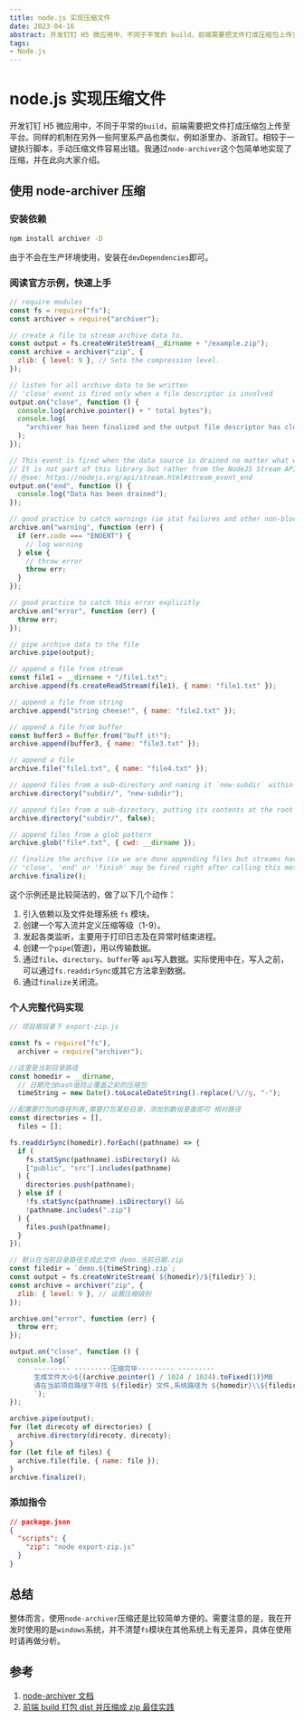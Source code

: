 ```yaml
---
title: node.js 实现压缩文件
date: 2023-04-16
abstract: 开发钉钉 H5 微应用中，不同于平常的 build，前端需要把文件打成压缩包上传至平台。同样的机制在另外一些阿里系产品也类似，例如浙里办、浙政钉。相较于一键执行脚本，手动压缩文件容易出错。我通过 node-archiver 这个包简单地实现了压缩，并在此向大家介绍。
tags:
- Node.js
---
```


# node.js 实现压缩文件

开发钉钉 H5 微应用中，不同于平常的`build`，前端需要把文件打成压缩包上传至平台。同样的机制在另外一些阿里系产品也类似，例如浙里办、浙政钉。相较于一键执行脚本，手动压缩文件容易出错。我通过`node-archiver`这个包简单地实现了压缩，并在此向大家介绍。

## 使用 node-archiver 压缩

### 安装依赖

```bash
npm install archiver -D
```

由于不会在生产环境使用，安装在`devDependencies`即可。

### 阅读官方示例，快速上手

```js
// require modules
const fs = require("fs");
const archiver = require("archiver");

// create a file to stream archive data to.
const output = fs.createWriteStream(__dirname + "/example.zip");
const archive = archiver("zip", {
  zlib: { level: 9 }, // Sets the compression level.
});

// listen for all archive data to be written
// 'close' event is fired only when a file descriptor is involved
output.on("close", function () {
  console.log(archive.pointer() + " total bytes");
  console.log(
    "archiver has been finalized and the output file descriptor has closed."
  );
});

// This event is fired when the data source is drained no matter what was the data source.
// It is not part of this library but rather from the NodeJS Stream API.
// @see: https://nodejs.org/api/stream.html#stream_event_end
output.on("end", function () {
  console.log("Data has been drained");
});

// good practice to catch warnings (ie stat failures and other non-blocking errors)
archive.on("warning", function (err) {
  if (err.code === "ENOENT") {
    // log warning
  } else {
    // throw error
    throw err;
  }
});

// good practice to catch this error explicitly
archive.on("error", function (err) {
  throw err;
});

// pipe archive data to the file
archive.pipe(output);

// append a file from stream
const file1 = __dirname + "/file1.txt";
archive.append(fs.createReadStream(file1), { name: "file1.txt" });

// append a file from string
archive.append("string cheese!", { name: "file2.txt" });

// append a file from buffer
const buffer3 = Buffer.from("buff it!");
archive.append(buffer3, { name: "file3.txt" });

// append a file
archive.file("file1.txt", { name: "file4.txt" });

// append files from a sub-directory and naming it `new-subdir` within the archive
archive.directory("subdir/", "new-subdir");

// append files from a sub-directory, putting its contents at the root of archive
archive.directory("subdir/", false);

// append files from a glob pattern
archive.glob("file*.txt", { cwd: __dirname });

// finalize the archive (ie we are done appending files but streams have to finish yet)
// 'close', 'end' or 'finish' may be fired right after calling this method so register to them beforehand
archive.finalize();
```

这个示例还是比较简洁的，做了以下几个动作：

1. 引入依赖以及文件处理系统 `fs` 模块。
2. 创建一个写入流并定义压缩等级（1-9）。
3. 发起各类监听，主要用于打印日志及在异常时结束进程。
4. 创建一个`pipe`(管道)，用以传输数据。
5. 通过`file`、`directory`、`buffer`等 `api`写入数据。实际使用中在，写入之前，可以通过`fs.readdirSync`或其它方法拿到数据。
6. 通过`finalize`关闭流。

### 个人完整代码实现

```js
// 项目根目录下 export-zip.js

const fs = require("fs"),
  archiver = require("archiver");

//这里是当前目录路径
const homedir = __dirname,
  // 日期充当hash值防止覆盖之前的压缩包
  timeString = new Date().toLocaleDateString().replace(/\//g, "-");

//配置要打包的路径列表,需要打包某些目录，添加到数组里面即可 相对路径
const directories = [],
  files = [];

fs.readdirSync(homedir).forEach((pathname) => {
  if (
    fs.statSync(pathname).isDirectory() &&
    ["public", "src"].includes(pathname)
  ) {
    directories.push(pathname);
  } else if (
    !fs.statSync(pathname).isDirectory() &&
    !pathname.includes(".zip")
  ) {
    files.push(pathname);
  }
});

// 默认在当前目录路径生成此文件 demo.当前日期.zip
const filedir = `demo.${timeString}.zip`;
const output = fs.createWriteStream(`${homedir}/${filedir}`);
const archive = archiver("zip", {
  zlib: { level: 9 }, // 设置压缩级别
});

archive.on("error", function (err) {
  throw err;
});

output.on("close", function () {
  console.log(`
      --------- ---------压缩完毕--------- ---------
      生成文件大小${(archive.pointer() / 1024 / 1024).toFixed(1)}MB
      请在当前项目路径下寻找 ${filedir} 文件,系统路径为 ${homedir}\\${filedir}
      `);
});

archive.pipe(output);
for (let direcoty of directories) {
  archive.directory(direcoty, direcoty);
}
for (let file of files) {
  archive.file(file, { name: file });
}
archive.finalize();
```

### 添加指令

```json
// package.json
{
  "scripts": {
    "zip": "node export-zip.js"
  }
}
```

## 总结

整体而言，使用`node-archiver`压缩还是比较简单方便的。需要注意的是，我在开发时使用的是`windows`系统，并不清楚`fs`模块在其他系统上有无差异，具体在使用时请再做分析。

## 参考

1. [node-archiver 文档](https://github.com/archiverjs/node-archiver)
2. [前端 build 打包 dist 并压缩成 zip 最佳实践](https://mdnice.com/writing/09c4ede333bb48b2a3971f512456375f)
